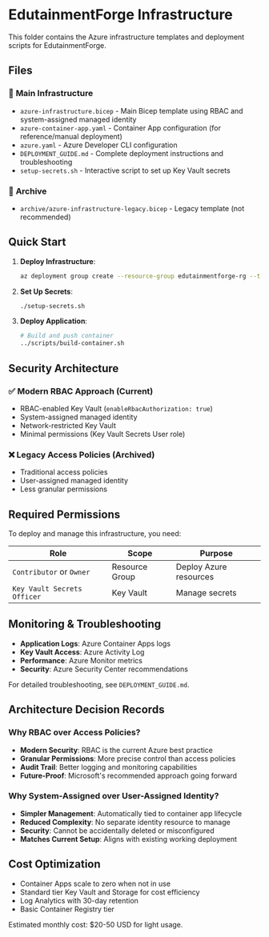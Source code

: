# EdutainmentForge Infrastructure

This folder contains the Azure infrastructure templates and deployment scripts for EdutainmentForge.

## Files

### 🚀 **Main Infrastructure**
- `azure-infrastructure.bicep` - Main Bicep template using RBAC and system-assigned managed identity
- `azure-container-app.yaml` - Container App configuration (for reference/manual deployment)
- `azure.yaml` - Azure Developer CLI configuration
- `DEPLOYMENT_GUIDE.md` - Complete deployment instructions and troubleshooting
- `setup-secrets.sh` - Interactive script to set up Key Vault secrets

### 📁 **Archive**
- `archive/azure-infrastructure-legacy.bicep` - Legacy template (not recommended)

## Quick Start

1. **Deploy Infrastructure**:
   ```bash
   az deployment group create --resource-group edutainmentforge-rg --template-file azure-infrastructure.bicep
   ```

2. **Set Up Secrets**:
   ```bash
   ./setup-secrets.sh
   ```

3. **Deploy Application**:
   ```bash
   # Build and push container
   ../scripts/build-container.sh
   ```

## Security Architecture

### ✅ **Modern RBAC Approach (Current)**
- RBAC-enabled Key Vault (`enableRbacAuthorization: true`)
- System-assigned managed identity
- Network-restricted Key Vault
- Minimal permissions (Key Vault Secrets User role)

### ❌ **Legacy Access Policies (Archived)**
- Traditional access policies
- User-assigned managed identity
- Less granular permissions

## Required Permissions

To deploy and manage this infrastructure, you need:

| Role | Scope | Purpose |
|------|-------|---------|
| `Contributor` or `Owner` | Resource Group | Deploy Azure resources |
| `Key Vault Secrets Officer` | Key Vault | Manage secrets |

## Monitoring & Troubleshooting

- **Application Logs**: Azure Container Apps logs
- **Key Vault Access**: Azure Activity Log
- **Performance**: Azure Monitor metrics
- **Security**: Azure Security Center recommendations

For detailed troubleshooting, see `DEPLOYMENT_GUIDE.md`.

## Architecture Decision Records

### Why RBAC over Access Policies?
- **Modern Security**: RBAC is the current Azure best practice
- **Granular Permissions**: More precise control than access policies
- **Audit Trail**: Better logging and monitoring capabilities
- **Future-Proof**: Microsoft's recommended approach going forward

### Why System-Assigned over User-Assigned Identity?
- **Simpler Management**: Automatically tied to container app lifecycle
- **Reduced Complexity**: No separate identity resource to manage
- **Security**: Cannot be accidentally deleted or misconfigured
- **Matches Current Setup**: Aligns with existing working deployment

## Cost Optimization

- Container Apps scale to zero when not in use
- Standard tier Key Vault and Storage for cost efficiency
- Log Analytics with 30-day retention
- Basic Container Registry tier

Estimated monthly cost: $20-50 USD for light usage.
